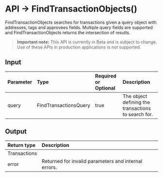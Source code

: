 # API -> FindTransactionObjects()
FindTransactionObjects searches for transactions given a query object with addresses, tags and approvees fields. Multiple query fields are supported and FindTransactionObjects returns the intersection of results.
> **Important note:** This API is currently in Beta and is subject to change. Use of these APIs in production applications is not supported.


## Input

| Parameter       | Type | Required or Optional | Description |
|:---------------|:--------|:--------| :--------|
| query | FindTransactionsQuery | true | The object defining the transactions to search for.  |




## Output

| Return type     | Description |
|:---------------|:--------|
| Transactions |  |
| error | Returned for invalid parameters and internal errors. |



